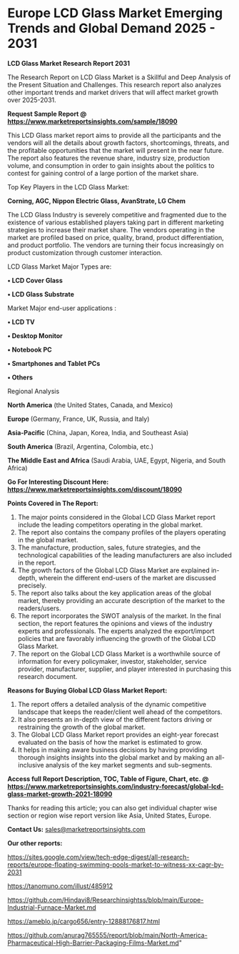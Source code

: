 # Europe LCD Glass Market Emerging Trends and Global Demand 2025 - 2031

<strong>LCD Glass Market Research Report 2031</strong>

The Research Report on LCD Glass Market is a Skillful and Deep Analysis of the Present Situation and Challenges. This research report also analyzes other important trends and market drivers that will affect market growth over 2025-2031.

<strong>Request Sample Report @ <a href=https://www.marketreportsinsights.com/sample/18090>https://www.marketreportsinsights.com/sample/18090</a></strong>

This LCD Glass market report aims to provide all the participants and the vendors will all the details about growth factors, shortcomings, threats, and the profitable opportunities that the market will present in the near future. The report also features the revenue share, industry size, production volume, and consumption in order to gain insights about the politics to contest for gaining control of a large portion of the market share.

Top Key Players in the LCD Glass Market:

<strong>Corning, AGC, Nippon Electric Glass, AvanStrate, LG Chem</strong>

The LCD Glass Industry is severely competitive and fragmented due to the existence of various established players taking part in different marketing strategies to increase their market share. The vendors operating in the market are profiled based on price, quality, brand, product differentiation, and product portfolio. The vendors are turning their focus increasingly on product customization through customer interaction.

LCD Glass Market Major Types are:

<strong>• LCD Cover Glass

• LCD Glass Substrate</strong>

Market Major end-user applications :

<strong>• LCD TV

• Desktop Monitor

• Notebook PC

• Smartphones and Tablet PCs

• Others</strong>

Regional Analysis

</u><strong><b>North America</b></strong> (the United States, Canada, and Mexico)

<strong><b>Europe </b></strong>(Germany, France, UK, Russia, and Italy)

<strong><b>Asia-Pacific</b></strong> (China, Japan, Korea, India, and Southeast Asia)

<strong><b>South America</b></strong> (Brazil, Argentina, Colombia, etc.)

<strong><b>The Middle East and Africa</b></strong> (Saudi Arabia, UAE, Egypt, Nigeria, and South Africa)

<strong>Go For Interesting Discount Here: <a href=https://www.marketreportsinsights.com/discount/18090>https://www.marketreportsinsights.com/discount/18090</a></strong>

<strong>Points Covered in The Report:</strong>
<ol>
  <li>The major points considered in the Global LCD Glass Market report include the leading competitors operating in the global market.</li>
  <li>The report also contains the company profiles of the players operating in the global market.</li>
  <li>The manufacture, production, sales, future strategies, and the technological capabilities of the leading manufacturers are also included in the report.</li>
  <li>The growth factors of the Global LCD Glass Market are explained in-depth, wherein the different end-users of the market are discussed precisely.</li>
  <li>The report also talks about the key application areas of the global market, thereby providing an accurate description of the market to the readers/users.</li>
  <li>The report incorporates the SWOT analysis of the market. In the final section, the report features the opinions and views of the industry experts and professionals. The experts analyzed the export/import policies that are favorably influencing the growth of the Global LCD Glass Market.</li>
  <li>The report on the Global LCD Glass Market is a worthwhile source of information for every policymaker, investor, stakeholder, service provider, manufacturer, supplier, and player interested in purchasing this research document.</li>
</ol>
<strong>Reasons for Buying Global LCD Glass Market Report:</strong>

<ol>
  <li>The report offers a detailed analysis of the dynamic competitive landscape that keeps the reader/client well ahead of the competitors.</li>
  <li>It also presents an in-depth view of the different factors driving or restraining the growth of the global market.</li>
  <li>The Global LCD Glass Market report provides an eight-year forecast evaluated on the basis of how the market is estimated to grow.</li>
  <li>It helps in making aware business decisions by having providing thorough insights insights into the global market and by making an all-inclusive analysis of the key market segments and sub-segments.</li>
</ol>
<strong>Access full Report Description, TOC, Table of Figure, Chart, etc. @ <a href=https://www.marketreportsinsights.com/industry-forecast/global-lcd-glass-market-growth-2021-18090>https://www.marketreportsinsights.com/industry-forecast/global-lcd-glass-market-growth-2021-18090</a></strong>


Thanks for reading this article; you can also get individual chapter wise section or region wise report version like Asia, United States, Europe.

<strong>Contact Us:</strong>
sales@marketreportsinsights.com

<strong>Our other reports:</strong>

<a href=https://sites.google.com/view/tech-edge-digest/all-research-reports/europe-floating-swimming-pools-market-to-witness-xx-cagr-by-2031>https://sites.google.com/view/tech-edge-digest/all-research-reports/europe-floating-swimming-pools-market-to-witness-xx-cagr-by-2031</a>

<a href=https://tanomuno.com/illust/485912>https://tanomuno.com/illust/485912</a>

<a href=https://github.com/Hindavi8/Researchinsightss/blob/main/Europe-Industrial-Furnace-Market.md>https://github.com/Hindavi8/Researchinsightss/blob/main/Europe-Industrial-Furnace-Market.md</a>

<a href=https://ameblo.jp/cargo656/entry-12888176817.html>https://ameblo.jp/cargo656/entry-12888176817.html</a>

<a href=https://github.com/anurag765555/report/blob/main/North-America-Pharmaceutical-High-Barrier-Packaging-Films-Market.md>https://github.com/anurag765555/report/blob/main/North-America-Pharmaceutical-High-Barrier-Packaging-Films-Market.md</a>"
